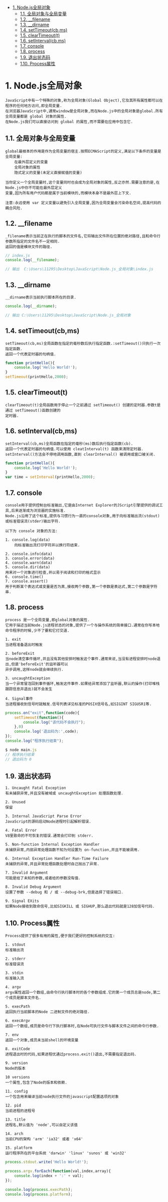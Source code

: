 <!-- TOC -->

- [1. Node.js全局对象](#1-nodejs全局对象)
    - [1.1. 全局对象与全局变量](#11-全局对象与全局变量)
    - [1.2. __filename](#12-__filename)
    - [1.3. __dirname](#13-__dirname)
    - [1.4. setTimeout(cb,ms)](#14-settimeoutcbms)
    - [1.5. clearTimeout(t)](#15-cleartimeoutt)
    - [1.6. setInterval(cb,ms)](#16-setintervalcbms)
    - [1.7. console](#17-console)
    - [1.8. process](#18-process)
    - [1.9. 退出状态码](#19-退出状态码)
    - [1.10. Process属性](#110-process属性)

<!-- /TOC -->

# 1. Node.js全局对象

    JavaScript中有一个特殊的对象,称为全局对象(Global Object),它及其所有属性都可以在程序的任何地方访问,即全局变量.
    在浏览器JavaScript中,通常window是全局对象,而在Node.js中的全局对象是global.所有全局变量都是 global 对象的属性.
    在Node.js我们可以直接访问到 global 的属性,而不需要在应用中包含它.

## 1.1. 全局对象与全局变量

    global最根本的作用是作为全局变量的宿主.按照ECMAScript的定义,满足以下条件的变量是全局变量:
        在最外层定义的变量
        全局对象的属性
        隐式定义的变量(未定义直接赋值的变量)

    当你定义一个全局变量时,这个变量同时也会成为全局对象的属性,反之亦然.需要注意的是,在Node.js中你不可能在最外层定义
    变量,因为所有用户代码都是属于当前模块的,而模块本身不是最外层上下文.

    注意:永远使用 var 定义变量以避免引入全局变量,因为全局变量会污染命名空间,提高代码的耦合风险.

## 1.2. __filename

    _filename表示当前正在执行的脚本的文件名,它将输出文件所在位置的绝对路径,且和命令行参数所指定的文件名不一定相同.
    返回的值是模块文件的路径.
```js
// index.js
console.log(__filename);

// 输出  C:\Users\11295\Desktop\JavaScript\Node.js_全局对象\index.js
```

## 1.3. __dirname

    __dirname表示当前执行脚本所在的目录.
```js
console.log(__dirname);

// 输出 C:\Users\11295\Desktop\JavaScript\Node.js_全局对象
```

## 1.4. setTimeout(cb,ms)

    setTimeout(cb,ms)全局函数在指定的毫秒数后执行指定函数.:setTimeout()只执行一次指定函数.
    返回一个代表定时器的句柄值.
```js
function printHello(){
    console.log('Hello World!');
}
setTimeout(printHello,2000);
```

## 1.5. clearTimeout(t)

    clearTimeout(t)全局函数用于停止一个之前通过 setTimeout() 创建的定时器.参数t是通过 setTimeout()函数创建的
    定时器.

## 1.6. setInterval(cb,ms)

    setInterval(cb,ms)全局函数在指定的毫秒(ms)数后执行指定函数(cb).
    返回一个代表定时器的句柄值.可以使用 cleatInterval(t) 函数来清除定时器.
    setInterval()方法会不停地调用函数,直到 clearInterval() 被调用或窗口被关闭.
```js
function printHello(){
    console.log('Hello World!');
}
var time = setInterval(printHello,2000);
```

## 1.7. console

    console用于提供控制台标准输出,它是由Internet Explorer的JScript引擎提供的调试工具,后来逐渐成为浏览器的实施标准.
    Node.js沿用了这个标准,提供与习惯行为一直的console对象,用于向标准输出流(stdout)或标准错误流(stder)输出字符.

    以下为 console 对象的方法:
    
    1. console.log(data)
        向标准输出流打印字符并以换行符结束.
    
    2. console.info(data)
    3. console.error(data)
    4. console.warn(data)
    5. console.dir(data)
    用来对一个对象进行检查,并以易于阅读和打印的格式显示
    6. console.time()
    7. console.assert()
    用于判断某个表达式或变量是否为真,接收两个参数,第一个参数是表达式,第二个参数是字符串.


## 1.8. process

    process 是一个全局变量,即global对象的属性.
    它用于描述当前Node.js进程状态的对象,提供了一个与操作系统的简单接口.通常在你写本地命令程序的时候,少不了要和它打交道.

    1. exit
    当进程准备退出时触发

    2. beforeExit
    当node清空事件循环,并且没有其他安排时触发这个事件.通常来说,当没有进程安排时node退出,但是'beforeExit'的监听器可以
    异步调用,这样node就会继续执行.

    3. uncaughtException
    当一个异常冒泡回到事件循环,触发这件事件.如果给异常添加了监听器,默认的操作(打印堆栈跟踪信息并退出)就不会发生

    4. Signal事件
    当进程接收到信号时就触发.信号列表详见标准的POSIX信号名,如SIGINT SIGUSR1等.
```js
process.on("exit",function(code){
    setTimeout(function(){
        console.log("该代码不会执行");
    },0)
    console.log('退出码为:',code);
});
console.log("程序执行结束");

$ node main.js
// 程序执行结束
// 退出码为 0
```

## 1.9. 退出状态码

    1. Uncaught Fatal Exception
    有未捕获异常,并且没有被域或 uncaughtException 处理函数处理.

    2. Unused
    保留

    3. Internal JavaScript Parse Error
    JavaScript的源码启动Node进程时引起解析错误.

    4. Fatal Error
    V8里致命的不可恢复的错误.通常会打印到 stderr.

    5. Non-function Internal Exception Handler
    未捕获异常,内部异常处理函数不知为何设置为 on-function,并且不能被调用.

    6. Internal Exception Handler Run-Time Failure
    未捕获的异常,并且异常处理函数处理时自己抛出了异常.

    7. Invalid Argument
    可能是给了未知的参数,或者给的参数没有值.

    8. Invalid Debug Argument
    设置了参数 --debug 和 / 或 --debug-brk,但是选择了错误端口.

    9. Signal EXits
    如果Node接收到致命信号,比如SIGKILL 或 SIGHUP,那么退出代码就是128加信号代码.

## 1.10. Process属性

    Process提供了很多有用的属性,便于我们更好的控制系统的交互:

    1. stdout
    标准输出流

    2. stderr
    标准错误流

    3. stdin
    标准输入流

    4. argv
    argv属性返回一个数组,由命令行执行脚本时的各个参数组成.它的第一个成员总是node,第二个成员是脚本文件名.

    5. execPath
    返回执行当前脚本的Node 二进制文件的绝对路径.

    6. execArgv
    返回一个数组,成员是命令行下执行脚本时,在Node可执行文件与脚本文件之间的命令行参数.

    7. env
    返回一个对象,成员未当前shell的环境变量

    8. exitCode
    进程退出时的代码,如果进程优通过process.exit()退出,不需要指定退出码.

    9. version
    Node的版本

    10 versions
    一个属性,包含了Node的版本和依赖.

    11. config
    一个包含用来编译当前node执行文件的javascript配置选项的对象

    12. pid
    当前进程的进程号

    13. title
    进程名,默认值为 'node',可以自定义该值

    14. arch
    当前CPU的架构 'arm' 'ia32' 或者 'x64'

    15. platform
    运行程序所在的平台系统 'darwin' 'linux' 'sunos' 或 'win32'
    
```js
process.stdout.write('Hello World!');

process.argv.forEach(function(val,index,array){
    console.log(index + ':' + val);
});

console.log(process.execPath);
console.log(process.platform);
```